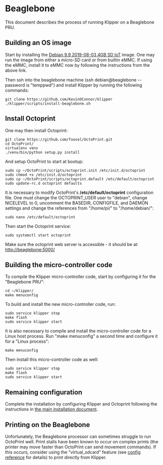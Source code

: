 # Beaglebone

This document describes the process of running Klipper on a Beaglebone
PRU.

## Building an OS image

Start by installing the
[Debian 9.9 2019-08-03 4GB SD IoT](https://beagleboard.org/latest-images)
image. One may run the image from either a micro-SD card or from
builtin eMMC. If using the eMMC, install it to eMMC now by following
the instructions from the above link.

Then ssh into the beaglebone machine (ssh debian@beaglebone --
password is "temppwd") and install Klipper by running the following
commands:
```
git clone https://github.com/KevinOConnor/klipper
./klipper/scripts/install-beaglebone.sh
```

## Install Octoprint

One may then install Octoprint:
```
git clone https://github.com/foosel/OctoPrint.git
cd OctoPrint/
virtualenv venv
./venv/bin/python setup.py install
```

And setup OctoPrint to start at bootup:
```
sudo cp ~/OctoPrint/scripts/octoprint.init /etc/init.d/octoprint
sudo chmod +x /etc/init.d/octoprint
sudo cp ~/OctoPrint/scripts/octoprint.default /etc/default/octoprint
sudo update-rc.d octoprint defaults
```

It is necessary to modify OctoPrint's **/etc/default/octoprint**
configuration file. One must change the OCTOPRINT_USER user to
"debian", change NICELEVEL to 0, uncomment the BASEDIR, CONFIGFILE,
and DAEMON settings and change the references from "/home/pi/" to
"/home/debian/":
```
sudo nano /etc/default/octoprint
```

Then start the Octoprint service:
```
sudo systemctl start octoprint
```

Make sure the octoprint web server is accessible - it should be at:
[http://beaglebone:5000/](http://beaglebone:5000/)

## Building the micro-controller code

To compile the Klipper micro-controller code, start by configuring it
for the "Beaglebone PRU":
```
cd ~/klipper/
make menuconfig
```

To build and install the new micro-controller code, run:
```
sudo service klipper stop
make flash
sudo service klipper start
```

It is also necessary to compile and install the micro-controller code
for a Linux host process. Run "make menuconfig" a second time and
configure it for a "Linux process":
```
make menuconfig
```

Then install this micro-controller code as well:
```
sudo service klipper stop
make flash
sudo service klipper start
```

## Remaining configuration

Complete the installation by configuring Klipper and Octoprint
following the instructions in
[the main installation document](Installation.md#configuring-klipper).

## Printing on the Beaglebone

Unfortunately, the Beaglebone processor can sometimes struggle to run
OctoPrint well. Print stalls have been known to occur on complex
prints (the printer may move faster than OctoPrint can send movement
commands). If this occurs, consider using the "virtual_sdcard" feature
(see [config reference](Config_Reference.md#virtual_sdcard) for
details) to print directly from Klipper.
